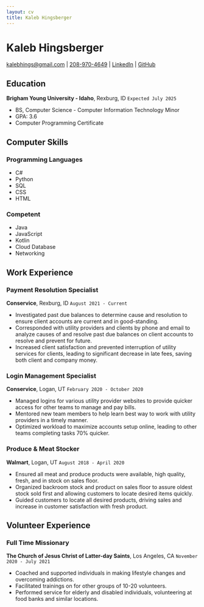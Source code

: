 ```yaml
---
layout: cv
title: Kaleb Hingsberger
---
```

# Kaleb Hingsberger

<div id="webaddress">
<a href="kalebhings@gmail.com">kalebhings@gmail.com</a>
| <a href="208-970-4649">208-970-4649</a>
| <a href="https://www.linkedin.com/in/kalebhings/">LinkedIn</a>
| <a href="https://github.com/kalebhings">GitHub</a>
</div>

## Education

__Brigham Young University - Idaho__, Rexburg, ID
`Expected July 2025`

- BS, Computer Science - Computer Information Technology Minor
- GPA: 3.6
- Computer Programming Certificate

## Computer Skills

### Programming Languages
* C#
* Python
* SQL
* CSS
* HTML

### Competent
* Java
* JavaScript
* Kotlin
* Cloud Database
* Networking


## Work Experience

### Payment Resolution Specialist

__Conservice__, Rexburg, ID
`August 2021 - Current`

- Investigated past due balances to determine cause and resolution to ensure client accounts are current and in good-standing.
- Corresponded with utility providers and clients by phone and email to analyze causes of and resolve past due balances on client accounts to resolve and prevent for future.
- Increased client satisfaction and prevented interruption of utility services for clients, leading to significant decrease in late fees, saving both client and company money.

### Login Management Specialist

__Conservice__, Logan, UT
`February 2020 - October 2020`

- Managed logins for various utility provider websites to provide quicker access for other teams to manage and pay bills.
- Mentored new team members to help learn best way to work with utility providers in a timely manner.
- Optimized workload to maximize accounts setup online, leading to other teams completing tasks 70% quicker.

### Produce & Meat Stocker

__Walmart__, Logan, UT
`August 2018 - April 2020`

- Ensured all meat and produce products were available, high quality, fresh, and in stock on sales floor.
- Organized backroom stock and product on sales floor to assure oldest stock sold first and allowing customers to locate desired items quickly.
- Guided customers to locate all desired products, driving sales and increase in customer satisfaction with fresh product.


## Volunteer Experience

### Full Time Missionary

__The Church of Jesus Christ of Latter-day Saints__, Los Angeles, CA
`November 2020 - July 2021`

- Coached and supported individuals in making lifestyle changes and overcoming addictions.
- Facilitated trainings on for other groups of 10-20 volunteers.
- Performed service for elderly and disabled individuals, volunteering at food banks and similar locations.
